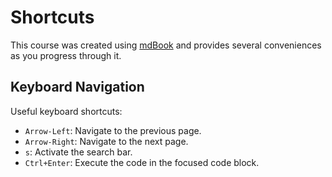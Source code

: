 # Shortcuts

This course was created using [mdBook] and provides several conveniences as you
progress through it.

## Keyboard Navigation

Useful keyboard shortcuts:

- `Arrow-Left`: Navigate to the previous page.
- `Arrow-Right`: Navigate to the next page.
- `s`: Activate the search bar.
- `Ctrl+Enter`: Execute the code in the focused code block.

[mdBook]: https://github.com/rust-lang/mdBook
